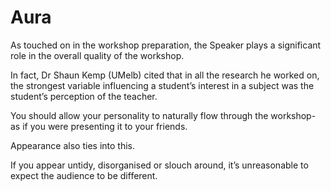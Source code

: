 # Aura

As touched on in the workshop preparation, the Speaker plays a significant role in the overall quality of the workshop.

In fact, Dr Shaun Kemp (UMelb) cited that in all the research he worked on, the strongest variable influencing a student’s interest in a subject was the student’s perception of the teacher. 

You should allow your personality to naturally flow through the workshop- as if you were presenting it to your friends.

Appearance also ties into this.

If you appear untidy, disorganised or slouch around, it’s unreasonable to expect the audience to be different.